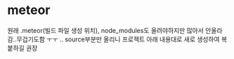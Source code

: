 # meteor
원래 .meteor(빌드 파일 생성 위치), node_modules도 올려야하지만 많아서 안올라감..무겁기도함 ㅜㅜ ..
source부분만 올리니 프로젝트 아래 내용대로 새로 생성하여 복붙하길 권장

